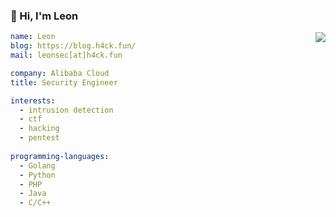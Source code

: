 ### 👋 Hi, I'm Leon

<img align="right" src="https://github-readme-stats.vercel.app/api?username=Le0nsec&count_private=true&theme=buefy" />

``` yaml
name: Leon
blog: https://blog.h4ck.fun/
mail: leonsec[at]h4ck.fun

company: Alibaba Cloud
title: Security Engineer

interests:
  - intrusion detection
  - ctf
  - hacking
  - pentest
  
programming-languages:
  - Golang
  - Python
  - PHP
  - Java
  - C/C++
```

<!--
![Leonsec's GitHub stats](https://github-readme-stats-git-masterrstaa-rickstaa.vercel.app/api?username=Le0nsec&count_private=true&theme=buefy)
-->


<!--
![Top Langs](https://github-readme-stats-git-masterrstaa-rickstaa.vercel.app/api/top-langs/?username=Le0nsec&layout=compact&theme=buefy)
-->

<!--
**Le0nsec/Le0nsec** is a ✨ _special_ ✨ repository because its `README.md` (this file) appears on your GitHub profile.

Here are some ideas to get you started:

- 🔭 I’m currently working on ...
- 🌱 I’m currently learning ...
- 👯 I’m looking to collaborate on ...
- 🤔 I’m looking for help with ...
- 💬 Ask me about ...
- 📫 How to reach me: ...
- 😄 Pronouns: ...
- ⚡ Fun fact: ...
-->
